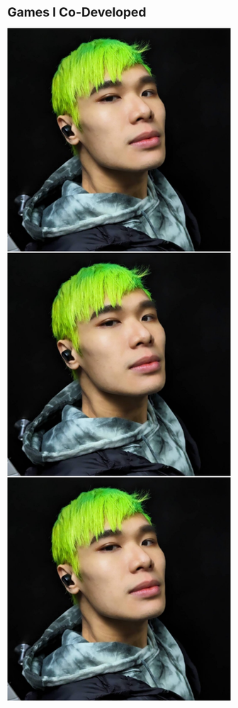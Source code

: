 
# Games I Co-Developed
[![Branching](/profileimage.jpg)](https://store.steampowered.com/app/2321250/A_Corgis_Cozy_Hike/)
[![Branching](/profileimage.jpg)](https://store.steampowered.com/app/2321250/A_Corgis_Cozy_Hike/)
[![Branching](/profileimage.jpg)](https://store.steampowered.com/app/2321250/A_Corgis_Cozy_Hike/)

